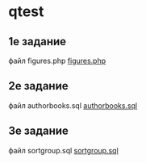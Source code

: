 # qtest

## 1е задание
файл figures.php 
[figures.php ](figures.php )

## 2е задание
файл authorbooks.sql
[authorbooks.sql ](authorbooks.sql )

## 3е задание
файл sortgroup.sql
[sortgroup.sql ](sortgroup.sql )
